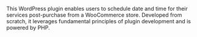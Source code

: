 This WordPress plugin enables users to schedule date and time for their services post-purchase from a WooCommerce store. Developed from scratch, it leverages fundamental principles of plugin development and is powered by PHP.

